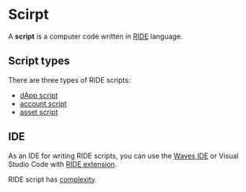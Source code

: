 # Scirpt

A **script** is a computer code written in [RIDE](/ride/about-ride.md) language.

## Script types

There are three types of RIDE scripts:

* [dApp script](/ride/script/dapp-script.md)
* [account script](/ride/script/account-script.md)
* [asset script](/ride/script/asset-script.md)

## IDE

As an IDE for writing RIDE scripts, you can use the [Waves IDE](https://ide.wavesplatform.com) or Visual Studio Code with [RIDE extension](https://marketplace.visualstudio.com/items?itemName=wavesplatform.waves-ride).

RIDE script has [complexity](/ride/ride-script-complexity.md).
